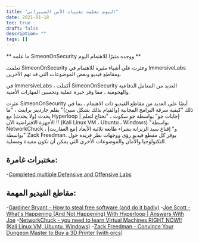 ```yaml
---
title: "اليوم تعلمت تقنيات الأمن السيبراني"
date: 2021-01-18
toc: true
draft: false
description: ""
tags: []
---
```


** ما علمه SimeonOnSecurity ووجده مثيرًا للاهتمام اليوم **

تعلمت SimeonOnSecurity وعثرت على أشياء مثيرة للاهتمام في ImmersiveLabs ومقاطع فيديو وبعض الموضوعات التي قد تهم الآخرين.

في ImmersiveLabs ، أكملت SimeonOnSecurity العديد من المعامل الدفاعية والهجومية ، مما وفر خبرة عملية وتحسين المهارات الأمنية.

عثرت SimeonOnSecurity أيضًا على العديد من مقاطع الفيديو ذات الاهتمام ، بما في ذلك "كيفية سرقة البرامج المجانية (والقيام بذلك بشكل سيئ)" بقلم جاردينر براينت ، "ما يحدث (ولا يحدث) مع Hyperloop | إجابات جو" بواسطة جو سكوت ، "تحتاج لتعلم الأجهزة الافتراضية الآن !! (Kali Linux VM ، Ubuntu ، Windows) "بواسطة NetworkChuck ، و" إقناع سيد الزنزانة بشراء طابعة ثلاثية الأبعاد [مع العفاريت] "بواسطة Zack Freedman. يوفر كل مقطع فيديو رؤى ووجهات نظر فريدة حول التكنولوجيا والأمان والموضوعات الأخرى التي يمكن أن تكون مفيدة ومسلية.

## مختبرات غامرة:
-[Completed multiple Defensive and Offensive Labs](https://www.immersivelabs.com/)

## مقاطع الفيديو المهمة:
-[Gardiner Bryant - How to steal free software (and do it badly)](https://www.youtube.com/watch?v=7bYpZpTCUFA)
-[Joe Scott - What's Happening (And Not Happening) With Hyperloop | Answers With Joe](https://www.youtube.com/watch?v=23n94m96flc)
-[NetworkChuck - you need to learn Virtual Machines RIGHT NOW!! (Kali Linux VM, Ubuntu, Windows)](https://www.youtube.com/watch?v=wX75Z-4MEoM)
-[Zack Freedman - Convince Your Dungeon Master to Buy a 3D Printer [with orcs]](https://www.youtube.com/watch?v=Lvo61p1UVCQ)